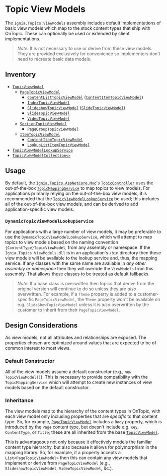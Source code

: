 ﻿# Topic View Models
The `Ignia.Topics.ViewModels` assembly includes default implementations of basic view models which map to the stock content types that ship with OnTopic. These can optionally be used or extended by client implementations.

> *Note:* It is not necessary to use or derive from these view models. They are provided exclusively for convenience so implementers don't need to recreate basic data models.

## Inventory
- [`TopicViewModel`](TopicViewModel.cs)
  - [`PageTopicViewModel`](PageTopicViewModel.cs)
    - [`ContentListTopicViewModel`](ContentListTopicViewModel.cs) ([`ContentItemTopicViewModel`](ContentItemTopicViewModel.cs))
    - [`IndexTopicViewModel`](IndexTopicViewModel.cs)
    - [`SlideshowTopicViewModel`](SlideshowTopicViewModel.cs) ([`SlideTopicViewModel`](SlideTopicViewModel.cs))
    - [`SlideTopicViewModel`](SlideTopicViewModel.cs)
    - [`VideoTopicViewModel`](VideoTopicViewModel.cs)
  - [`SectionTopicViewModel`](SectionTopicViewModel.cs)
    - [`PageGroupTopicViewModel`](PageGroupTopicViewModel.cs)
  - [`ItemTopicViewModel`](ItemTopicViewModel.cs)
    - [`ContentItemTopicViewModel`](ContentItemTopicViewModel.cs)
    - [`LookupListItemTopicViewModel`](LookupListItemTopicViewModel.cs)
- [`TopicViewModelLookupService`](TopicViewModelLookupService.cs)
- [`TopicViewModelCollection<>`](TopicViewModelCollection.cs)

## Usage
By default, the [`Ignia.Topics.AspNetCore.Mvc`](../Ignia.Topics.AspNetCore.Mvc)'s [`TopicController`](../Ignia.Topics.AspNetCore.Mvc/Controllers/TopicController.cs) uses the out-of-the-box [`TopicMappingService`](../Ignia.Topics/Mapping) to map topics to view models. For applications primarily relying on the out-of-the-box view models, it is recommended that the [`TopicViewModelLookupService`](TopicViewModelLookupService.cs) be used; this includes all of the out-of-the-box view models, and can be derived to add application-specific view models.

### `DynamicTopicViewModelLookupService`
For applications with a large number of view models, it may be preferable to use the `DynamicTopicViewModelLookupService`, which will attempt to map topics to view models based on the naming convention `{ContentType}TopicViewModel`, from any assembly or namespace. If the `Ignia.Topics.ViewModels.dll` is in an application's `/bin` directory then these view models will be available to the lookup service and, thus, the mapping service. If any classes with the same name are available in _any other assembly or namespace_ then they will override the `ViewModels`  from this assembly. That allows these classes to be treated as default fallbacks.

> *Note:* If a base class is overwritten then topics that derive from the original version will continue to do so unless they are _also_ overwritten. For example, if a `Theme` property is added to a customer-specific `PageTopicViewModel`, the `Theme` property won't be available on e.g. `SlideShowTopicViewModel` unless it is _also_ overwritten by the customer to inherit from their `PageTopicViewModel`.

## Design Considerations
As view models, not all attributes and relationships are exposed. The properties chosen are optimized around values that are expected to be of common interest to most views.

### Default Constructor
All of the view models assume a default constructor (e.g., `new TopicViewModel()`). This is necessary to provide compatibility with the `TopicMappingService` which will attempt to create new instances of view models based on the default constructor.

### Inheritance
The view models map to the hierarchy of the content types in OnTopic, with each view model only including properties that are _specific_ to that content type. So, for example, [`PageTopicViewModel`](PageTopicViewModel.cs) includes a `Body` property, which is introduced by the `Page` content type, but doesn't include e.g. `Key`, `ContentType`, or `Title`; these are all inherited from the base [`TopicViewModel`](TopicViewModel.cs).

This is advantageous not only because it effectively models the familiar content type hierarchy, but also because it allows for polymorphism in the mapping library. So, for example, if a property accepts a `List<PageTopicViewModel>` then this can contain any view models that implement or derive from `PageTopicViewModel` (e.g., `SlideshowTopicViewModel`, `VideoTopicViewModel`, &c.).

